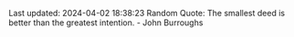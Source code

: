 Last updated: 2024-04-02 18:38:23
Random Quote: The smallest deed is better than the greatest intention. - John Burroughs